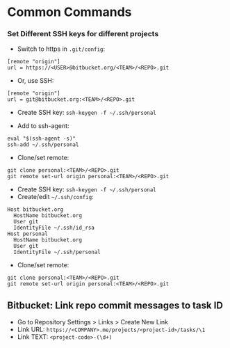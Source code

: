 # Common Commands

### Set Different SSH keys for different projects
- Switch to https in `.git/config`:
```
[remote "origin"]
url = https://<USER>@bitbucket.org/<TEAM>/<REPO>.git
```

- Or, use SSH:
```
[remote "origin"]
url = git@bitbucket.org:<TEAM>/<REPO>.git
```

- Create SSH key: `ssh-keygen -f ~/.ssh/personal`

- Add to ssh-agent:
```
eval "$(ssh-agent -s)"
ssh-add ~/.ssh/personal
```

- Clone/set remote:
```
git clone personal:<TEAM>/<REPO>.git
git remote set-url origin personal:<TEAM>/<REPO>.git
```
- Create SSH key: `ssh-keygen -f ~/.ssh/personal`
- Create/edit `~/.ssh/config`:
```
Host bitbucket.org
  HostName bitbucket.org
  User git
  IdentityFile ~/.ssh/id_rsa
Host personal
  HostName bitbucket.org
  User git
  IdentityFile ~/.ssh/personal
```
- Clone/set remote:
```
git clone personal:<TEAM>/<REPO>.git
git remote set-url origin personal:<TEAM>/<REPO>.git
```

## Bitbucket: Link repo commit messages to task ID
- Go to Repository Settings > Links > Create New Link
- Link URL: `https://<COMPANY>.me/projects/<project-id>/tasks/\1`
- Link TEXT: `<project-code>-(\d+)`
